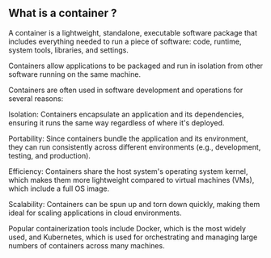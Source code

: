 ## What is a container ?


A container is a lightweight, standalone, executable software package that includes everything needed to run a piece of software: code, runtime, system tools, libraries, and settings. 

Containers allow applications to be packaged and run in isolation from other software running on the same machine.

Containers are often used in software development and operations for several reasons:

Isolation: Containers encapsulate an application and its dependencies, ensuring it runs the same way regardless of where it's deployed.

Portability: Since containers bundle the application and its environment, they can run consistently across different environments (e.g., development, testing, and production).

Efficiency: Containers share the host system's operating system kernel, which makes them more lightweight compared to virtual machines (VMs), which include a full OS image.

Scalability: Containers can be spun up and torn down quickly, making them ideal for scaling applications in cloud environments.

Popular containerization tools include Docker, which is the most widely used, and Kubernetes, which is used for orchestrating and managing large numbers of containers across many machines.
